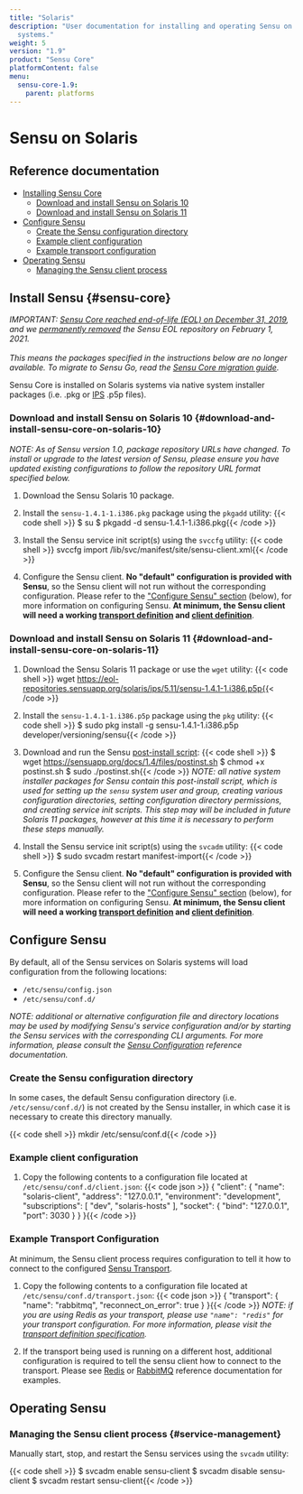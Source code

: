 ```yaml
---
title: "Solaris"
description: "User documentation for installing and operating Sensu on Solaris
  systems."
weight: 5
version: "1.9"
product: "Sensu Core"
platformContent: false
menu:
  sensu-core-1.9:
    parent: platforms
---
```


# Sensu on Solaris

## Reference documentation

- [Installing Sensu Core](#sensu-core)
  - [Download and install Sensu on Solaris 10](#download-and-install-sensu-core-on-solaris-10)
  - [Download and install Sensu on Solaris 11](#download-and-install-sensu-core-on-solaris-11)
- [Configure Sensu](#configure-sensu)
  - [Create the Sensu configuration directory](#create-the-sensu-configuration-directory)
  - [Example client configuration](#example-client-configuration)
  - [Example transport configuration](#example-transport-configuration)
- [Operating Sensu](#operating-sensu)
  - [Managing the Sensu client process](#service-management)

## Install Sensu {#sensu-core}

_IMPORTANT: [Sensu Core reached end-of-life (EOL) on December 31, 2019][17], and we [permanently removed][18] the Sensu EOL repository on February 1, 2021.<br><br>This means the packages specified in the instructions below are no longer available. To migrate to Sensu Go, read the [Sensu Core migration guide][19]._

Sensu Core is installed on Solaris systems via native system installer packages
(i.e. .pkg or [IPS][13] .p5p files).

### Download and install Sensu on Solaris 10 {#download-and-install-sensu-core-on-solaris-10}

_NOTE: As of Sensu version 1.0, package repository URLs have changed.
To install or upgrade to the latest version of Sensu, please ensure
you have updated existing configurations to follow the repository URL
format specified below._

1. Download the Sensu Solaris 10 package.

2. Install the `sensu-1.4.1-1.i386.pkg` package using the `pkgadd` utility:
   {{< code shell >}}
$ su
$ pkgadd -d sensu-1.4.1-1.i386.pkg{{< /code >}}

3. Install the Sensu service init script(s) using the `svccfg` utility:
   {{< code shell >}}
svccfg import /lib/svc/manifest/site/sensu-client.xml{{< /code >}}

4. Configure the Sensu client. **No "default" configuration is provided with
   Sensu**, so the Sensu client will not run without the corresponding
   configuration. Please refer to the ["Configure Sensu" section][9] (below),
   for more information on configuring Sensu. **At minimum, the Sensu client
   will need a working [transport definition][10] and [client definition][11]**.

### Download and install Sensu on Solaris 11 {#download-and-install-sensu-core-on-solaris-11}

1. Download the Sensu Solaris 11 package or use the `wget` utility:
   {{< code shell >}}
wget https://eol-repositories.sensuapp.org/solaris/ips/5.11/sensu-1.4.1-1.i386.p5p{{< /code >}}

2. Install the `sensu-1.4.1-1.i386.p5p` package using the `pkg` utility:
   {{< code shell >}}
$ sudo pkg install -g sensu-1.4.1-1.i386.p5p developer/versioning/sensu{{< /code >}}

3. Download and run the Sensu [post-install script][12]:
   {{< code shell >}}
$ wget https://sensuapp.org/docs/1.4/files/postinst.sh
$ chmod +x postinst.sh
$ sudo ./postinst.sh{{< /code >}}
   _NOTE: all native system installer packages for Sensu contain this
   post-install script, which is used for setting up the `sensu` system user and
   group, creating various configuration directories, setting configuration
   directory permissions, and creating service init scripts. This step <span
   class='strike'>may</span> will be included in future Solaris 11 packages,
   however at this time it is necessary to perform these steps manually._

4. Install the Sensu service init script(s) using the `svcadm` utility:
   {{< code shell >}}
$ sudo svcadm restart manifest-import{{< /code >}}

5. Configure the Sensu client. **No "default" configuration is provided with
   Sensu**, so the Sensu client will not run without the corresponding
   configuration. Please refer to the ["Configure Sensu" section][9] (below),
   for more information on configuring Sensu. **At minimum, the Sensu client
   will need a working [transport definition][10] and [client definition][11]**.

## Configure Sensu

By default, all of the Sensu services on Solaris systems will load configuration
from the following locations:

- `/etc/sensu/config.json`
- `/etc/sensu/conf.d/`

_NOTE: additional or alternative configuration file and directory locations may
be used by modifying Sensu's service configuration and/or by starting the Sensu
services with the corresponding CLI arguments. For more information, please
consult the [Sensu Configuration][5] reference documentation._

### Create the Sensu configuration directory

In some cases, the default Sensu configuration directory (i.e.
`/etc/sensu/conf.d/`) is not created by the Sensu installer, in which case it is
necessary to create this directory manually.

{{< code shell >}}
mkdir /etc/sensu/conf.d{{< /code >}}

### Example client configuration

1. Copy the following contents to a configuration file located at
   `/etc/sensu/conf.d/client.json`:
   {{< code json >}}
{
  "client": {
    "name": "solaris-client",
    "address": "127.0.0.1",
    "environment": "development",
    "subscriptions": [
      "dev",
      "solaris-hosts"
    ],
    "socket": {
      "bind": "127.0.0.1",
      "port": 3030
    }
  }
}{{< /code >}}

### Example Transport Configuration

At minimum, the Sensu client process requires configuration to tell it how to
connect to the configured [Sensu Transport][6].

1. Copy the following contents to a configuration file located at
   `/etc/sensu/conf.d/transport.json`:
   {{< code json >}}
{
  "transport": {
    "name": "rabbitmq",
    "reconnect_on_error": true
  }
}{{< /code >}}
   _NOTE: if you are using Redis as your transport, please use `"name": "redis"`
   for your transport configuration. For more information, please visit the
   [transport definition specification][10]._

2. If the transport being used is running on a different host, additional configuration is required to tell the sensu client how to connect to the transport.
Please see [Redis][7] or [RabbitMQ][8] reference documentation for examples.

## Operating Sensu

### Managing the Sensu client process {#service-management}

Manually start, stop, and restart the Sensu services using the `svcadm` utility:

{{< code shell >}}
$ svcadm enable sensu-client
$ svcadm disable sensu-client
$ svcadm restart sensu-client{{< /code >}}


[4]: https://sensuapp.org/mit-license
[5]: ../../reference/configuration/
[6]: ../../reference/transport/
[7]: ../../reference/redis/#configure-sensu
[8]: ../../reference/rabbitmq/#sensu-rabbitmq-configuration
[9]: #configure-sensu
[10]: #example-transport-configuration
[11]: #example-client-configuration
[12]: ../../files/postinst.sh
[13]: http://www.oracle.com/technetwork/server-storage/solaris11/technologies/ips-323421.html
[17]: https://blog.sensu.io/eol-schedule-for-sensu-core-and-enterprise
[18]: https://discourse.sensu.io/t/updated-eol-timeline-for-sensu-core-and-sensu-enterprise-repos/2396
[19]: https://docs.sensu.io/sensu-go/latest/operations/maintain-sensu/migrate/
